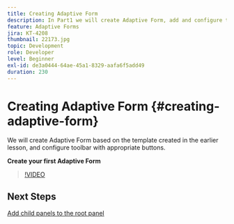 ```yaml
---
title: Creating Adaptive Form
description: In Part1 we will create Adaptive Form, add and configure toolbar with appropriate buttons.
feature: Adaptive Forms
jira: KT-4208
thumbnail: 22173.jpg
topic: Development
role: Developer
level: Beginner
exl-id: de3a0444-64ae-45a1-8329-aafa6f5add49
duration: 230
---
```

# Creating Adaptive Form {#creating-adaptive-form}  

We will create Adaptive Form based on the template created in the earlier lesson, and configure toolbar with appropriate buttons.

**Create your first Adaptive Form**

>[!VIDEO](https://video.tv.adobe.com/v/22173?quality=12&learn=on)

## Next Steps

[Add child panels to the root panel](./configuring-root-panel-and-adding-child-panels.md)
